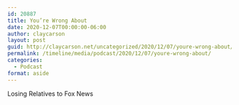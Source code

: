 ```yaml
---
id: 20887
title: You’re Wrong About
date: 2020-12-07T00:00:00-06:00
author: claycarson
layout: post
guid: http://claycarson.net/uncategorized/2020/12/07/youre-wrong-about/
permalink: /timeline/media/podcast/2020/12/07/youre-wrong-about/
categories:
  - Podcast
format: aside
---
```

<div class="media-details">Losing Relatives to Fox News</div>

<div class="media-creator"></div>

<div class="media-rating"></div>